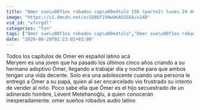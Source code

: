```yaml
---
title: "Omer sue\u00f1os robados cap\u00edtulo 156 (parte2) lunes 24 de agosto del 2020 completo en espa\u00f1ol latino"
image: "https://s1.dmcdn.net/v/SQ8Qf1VHwbKASSGSA/x240"
vid_id: "x7vrgdl"
categories: "fun"
tags: ["Omer sue\u00f1os robados cap\u00edtulo","Omer sue\u00f1os robados cap\u00edtulo final","Omer sue\u00f1os robados cap\u00edtulo 100"]
date: "2020-08-29T01:23:02+03:00"
---
```

Todos los capítulos de Omer en español latino acá   <br>Meryem es una joven que ha pasado los últimos cinco años criando a su hermano adoptivo Ömer, llegando a trabajar día y noche para que ambos tengan una vida decente. Solo era una adolescente cuando una persona le entregó a Ömer a su papá, quien al ser encarcelado vio frustrado su intento de vender al niño. Poco sabe ella que Ömer es el hijo secuestrado de un adinerado hombre, Levent Metehanoğlu, a quien conocerán inesperadamente. omer sueños robados audio latino
